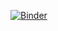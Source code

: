 [![Binder](https://mybinder.org/badge_logo.svg)](https://mybinder.org/v2/gh/jaksup/RelPermApp/master?filepath=MRT4.ipynb)
